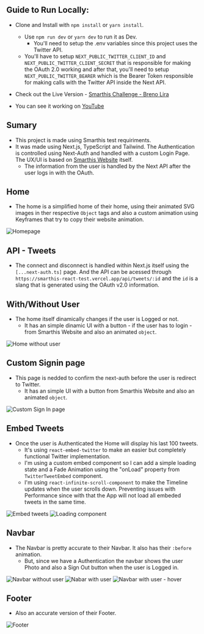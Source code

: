 Guide to Run Locally:
-------------------------------------------------
- Clone and Install with `npm install` or `yarn install`.
  - Use `npm run dev` or `yarn dev` to run it as Dev.
     - You'll need to setup the .env variables since this project uses the Twitter API.
   - You'll have to setup `NEXT_PUBLIC_TWITTER_CLIENT_ID` and `NEXT_PUBLIC_TWITTER_CLIENT_SECRET` that is responsible for making the OAuth 2.0 working and after that, you'll need to setup `NEXT_PUBLIC_TWITTER_BEARER` which is the Bearer Token responsible for making calls with the Twitter API inside the Next API.
     
- Check out the Live Version - [Smarthis Challenge - Breno Lira](https://smarthis-react-test.vercel.app/)
- You can see it working on [YouTube](https://www.youtube.com/watch?v=KCVCaauo5mQ)

Sumary
-------------------------------------------------
- This project is made using Smarthis test requiriments.
- It was made using Next.js, TypeScript and Tailwind. The Authentication is controlled using Next-Auth and handled with a custom Login Page. The UX/UI is based on [Smarthis Website](https://smarthis.com.br/) itself.
  - The information from the user is handled by the Next API after the user logs in with the OAuth. 

Home
-------------------------------------------------
- The home is a simplified home of their home, using their animated SVG images in ther respective `Object` tags and also a custom animation using Keyframes that try to copy their website animation.

![Homepage](https://user-images.githubusercontent.com/86065449/187442259-c7e167bf-cf98-434f-b9b9-e5299c1c78d5.png)

API - Tweets
-------------------------------------------------
- The connect and disconnect is handled within Next.js itself using the `[...next-auth.ts]` page. And the API can be acessed through `https://smarthis-react-test.vercel.app/api/tweets/:id` and the `id` is a slang that is generated using the OAuth v2.0 information.

With/Without User
-------------------------------------------------
- The home itself dinamically changes if the user is Logged or not.
  - It has an simple dinamic UI with a button - if the user has to login - from Smarthis Website and also an animated `object`.

![Home without user](https://user-images.githubusercontent.com/86065449/187444338-a6810f84-5e8d-4345-aa3a-8ad066ef44e2.png)

Custom Signin page
-------------------------------------------------
- This page is nedded to confirm the next-auth before the user is redirect to Twitter. 
  - It has an simple UI with a button from Smarthis Website and also an animated `object`.

![Custom Sign In page](https://user-images.githubusercontent.com/86065449/187444607-f179d578-bb22-412f-a59f-67fc2d4540d7.png)

Embed Tweets 
-------------------------------------------------
- Once the user is Authenticated the Home will display his last 100 tweets. 
  - It's using `react-embed-twitter` to make an easier but completely functional Twitter implementation.
  - I'm using a custom embed component so I can add a simple loading state and a Fade Animation using the "onLoad" property from `TwitterTweetEmbed` component.
  - I'm using `react-infinite-scroll-component` to make the Timeline updates when the user scrolls down. Preventing issues with Performance since with that the App will not load all embeded tweets in the same time.
  
![Embed tweets](https://user-images.githubusercontent.com/86065449/187459526-9f3b7029-bfc6-4929-a17a-ca4335681949.png)
![Loading component](https://user-images.githubusercontent.com/86065449/187460713-9013b202-3654-40a3-8285-cab23160ea70.png)

Navbar
-------------------------------------------------
- The Navbar is pretty accurate to their Navbar. It also has their `:before` animation.
  - But, since we have a Authentication the navbar shows the user Photo and also a Sign Out button when the user is Logged in.
  
![Navbar without user](https://user-images.githubusercontent.com/86065449/187443574-f902fa8e-2ed0-47e7-9ff0-4039cde4b16a.png)
![Nabar with user](https://user-images.githubusercontent.com/86065449/187443579-278265d9-b824-400c-8eab-9ad25ebb6904.png)
![Navbar with user - hover](https://user-images.githubusercontent.com/86065449/187443582-3c9f9820-064c-4d38-a94a-d5fdf07c3cab.png)

Footer 
-------------------------------------------------
- Also an accurate version of their Footer. 

![Footer](https://user-images.githubusercontent.com/86065449/187443783-04884b4d-068b-406d-b23d-76a560b36ed8.png)
